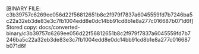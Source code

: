 [BINARY FILE: c3b39757c6269ee056d22f56812651b8c2f979f7837a6045559fd7b7246ba5c22a32eb3de83e3c7fb1004edd8e0dc14bb91cd8b1e8a277c016687b071d6f]
Stored copy: docs/converted-binary/c3b39757c6269ee056d22f56812651b8c2f979f7837a6045559fd7b7246ba5c22a32eb3de83e3c7fb1004edd8e0dc14bb91cd8b1e8a277c016687b071d6f
